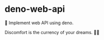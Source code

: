 # deno-web-api
🔭 Implement web API using deno.


<!-- INSPIRATIONAL_QUOTE_START -->
Discomfort is the currency of your dreams.
🧑‍💻
<!-- INSPIRATIONAL_QUOTE_END -->
